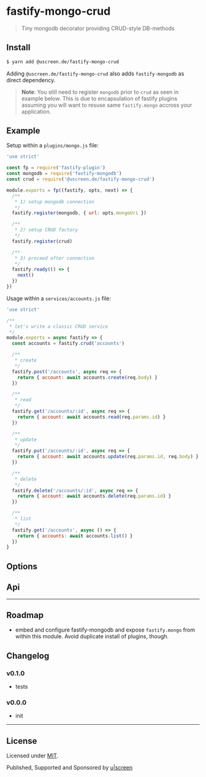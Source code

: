 # fastify-mongo-crud

> Tiny mongodb decorator providing CRUD-style DB-methods

## Install

```sh
$ yarn add @uscreen.de/fastify-mongo-crud
```

Adding `@uscreen.de/fastify-mongo-crud` also adds `fastify-mongodb` as direct dependency.

> __Note__: You still need to register `mongodb` prior to `crud` as seen in example below. This is due to encapsulation of fastify plugins assuming you will want to resuse same `fastify.mongo` accross your application.

## Example

Setup within a `plugins/mongo.js` file:

```js
'use strict'

const fp = require('fastify-plugin')
const mongodb = require('fastify-mongodb')
const crud = require('@uscreen.de/fastify-mongo-crud')

module.exports = fp((fastify, opts, next) => {
  /**
   * 1) setup mongodb connection
   */
  fastify.register(mongodb, { url: opts.mongoUri })

  /**
   * 2) setup CRUD factory
   */
  fastify.register(crud)

  /**
   * 3) proceed after connection
   */
  fastify.ready(() => {
    next()
  })
})

```

Usage within a `services/accounts.js` file:

```js
'use strict'

/**
 * let's write a classic CRUD service
 */
module.exports = async fastify => {
  const accounts = fastify.crud('accounts')

  /**
   * create
   */
  fastify.post('/accounts', async req => {
    return { account: await accounts.create(req.body) }
  })

  /**
   * read
   */
  fastify.get('/accounts/:id', async req => {
    return { account: await accounts.read(req.params.id) }
  })

  /**
   * update
   */
  fastify.put('/accounts/:id', async req => {
    return { account: await accounts.update(req.params.id, req.body) }
  })

  /**
   * delete
   */
  fastify.delete('/accounts/:id', async req => {
    return { account: await accounts.delete(req.params.id) }
  })

  /**
   * list
   */
  fastify.get('/accounts', async () => {
    return { accounts: await accounts.list() }
  })
}

```

## Options

## Api

---

## Roadmap

- embed and configure fastify-mongodb and expose `fastify.mongo` from within this module. Avoid duplicate install of plugins, though.

## Changelog

### v0.1.0

- tests

### v0.0.0

- init

---

## License

Licensed under [MIT](./LICENSE).

Published, Supported and Sponsored by [u|screen](https://uscreen.de)
